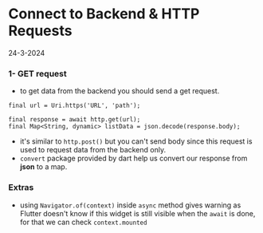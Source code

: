 # Connect to Backend & HTTP Requests
24-3-2024

### 1- GET request
* to get data from the backend you should send a get request.
```
final url = Uri.https('URL', 'path');

final response = await http.get(url);
final Map<String, dynamic> listData = json.decode(response.body);
```
* it's similar to `http.post()` but you can't send body since this request is used to request data from the backend only.
* `convert` package provided by dart help us convert our response from **json** to a map.

### Extras
* using `Navigator.of(context)` inside `async` method gives warning as Flutter doesn't know if this widget is still visible when the `await` is done, for that we can check `context.mounted` 
